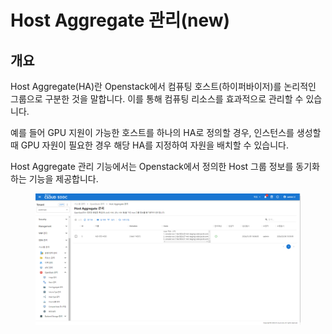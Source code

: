 # Host Aggregate 관리(new)

## 개요

Host Aggregate(HA)란 Openstack에서 컴퓨팅 호스트(하이퍼바이저)를 논리적인 그룹으로 구분한 것을 말합니다. 이를 통해 컴퓨팅 리소스를 효과적으로 관리할 수 있습니다.&#x20;

예를 들어 GPU 지원이 가능한 호스트를 하나의 HA로 정의할 경우, 인스턴스를 생성할 때 GPU 자원이 필요한 경우 해당 HA를 지정하여 자원을 배치할 수 있습니다.

Host Aggregate 관리 기능에서는 Openstack에서 정의한 Host 그룹 정보를 동기화하는 기능을 제공합니다.

<figure><img src="../../.gitbook/assets/image (734).png" alt=""><figcaption></figcaption></figure>

